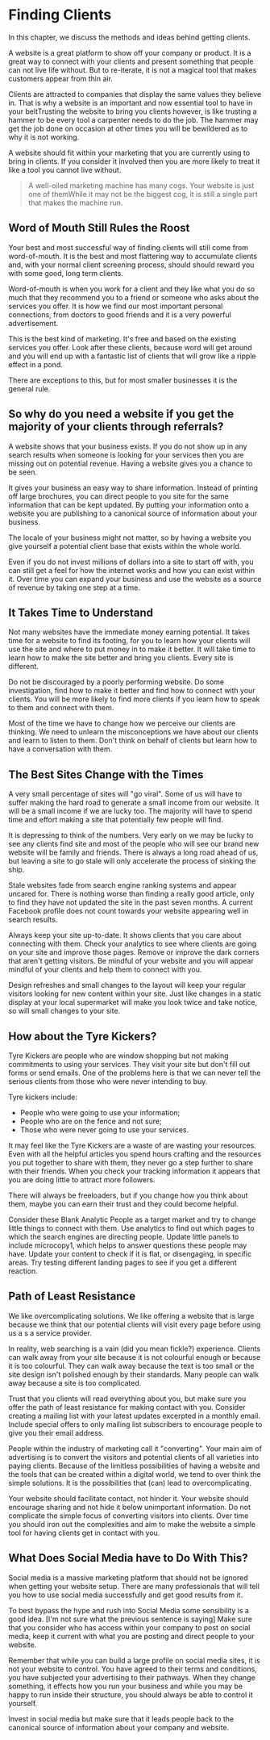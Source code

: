 # Finding Clients

In this chapter, we discuss the methods and ideas behind getting clients.

A website is a great platform to show off your company or product. It is a great way to connect with your clients and present something that people can not live life without. But to re-iterate, it is not a magical tool that makes customers appear from thin air.

Clients are attracted to companies that display the same values they believe in. That is why a website is an important and now essential tool to have in your beltTrusting the website to bring you clients however, is like trusting a hammer to be every tool a carpenter needs to do the job. The hammer may get the job done on occasion at other times you will be bewildered as to why it is not working.

A website should fit within your marketing that you are currently using to bring in clients. If you consider it involved then you are more likely to treat it like a tool you cannot live without.

> A well-oiled marketing machine has many cogs. Your website is just one of themWhile it may not be the biggest cog, it is still a single part that makes the machine run.

## Word of Mouth Still Rules the Roost

Your best and most successful way of finding clients will still come from word-of-mouth. It is the best and most flattering way to accumulate clients and, with your normal client screening process, should should reward you with some good, long term clients.

Word-of-mouth is when you work for a client and they like what you do so much that they recommend you to a friend or someone who asks about the services you offer. It is how we find our most important personal connections, from doctors to good friends and it is a very powerful advertisement.

This is the best kind of marketing. It's free and based on the existing services you offer. Look after these clients, because word will get around and you will end up with a fantastic list of clients that will grow like a ripple effect in a pond.

There are exceptions to this, but for most smaller businesses it is the general rule.

## So why do you need a website if you get the majority of your clients through referrals?

A website shows that your business exists. If you do not show up in any search results when someone is looking for your services then you are missing out on potential revenue. Having a website gives you a chance to be seen.

It gives your business an easy way to share information. Instead of printing off large brochures, you can direct people to you site for the same information that can be kept updated. By putting your information onto a website you are publishing to a canonical source of information about your business.

The locale of your business might not matter, so by having a website you give yourself a potential client base that exists within the whole world.

Even if you do not invest millions of dollars into a site to start off with, you can still get a feel for how the internet works and how you can exist within it. Over time you can expand your business and use the website as a source of revenue by taking one step at a time.

## It Takes Time to Understand

Not many websites have the immediate money earning potential. It takes time for a website to find its footing, for you to learn how your clients will use the site and where to put money in to make it better. It will take time to learn how to make the site better and bring you clients. Every site is different.

Do not be discouraged by a poorly performing website. Do some investigation, find how to make it better and find how to connect with your clients. You will be more likely to find more clients if you learn how to speak to them and connect with them.

Most of the time we have to change how we perceive our clients are thinking. We need to unlearn the misconceptions we have about our clients and learn to listen to them. Don't think on behalf of clients but learn how to have a conversation with them.

## The Best Sites Change with the Times

A very small percentage of sites will "go viral". Some of us will have to suffer making the hard road to generate a small income from our website. It will be a small income if we are lucky too. The majority will have to spend time and effort making a site that potentially few people will find.

It is depressing to think of the numbers. Very early on we may be lucky to see any clients find site and most of the people who will see our brand new website will be family and friends. There is always a long road ahead of us, but leaving a site to go stale will only accelerate the process of sinking the ship.

Stale websites fade from search engine ranking systems and appear uncared for. There is nothing worse than finding a really good article, only to find they have not updated the site in the past seven months. A current Facebook profile does not count towards your website appearing well in search results.

Always keep your site up-to-date. It shows clients that you care about connecting with them. Check your analytics to see where clients are going on your site and improve those pages. Remove or improve the dark corners that aren't getting visitors. Be mindful of your website and you will appear mindful of your clients and help them to connect with you.

Design refreshes and small changes to the layout will keep your regular visitors looking for new content within your site. Just like changes in a static display at your local supermarket will make you look twice and take notice, so will small changes to your site.

## How about the Tyre Kickers?

Tyre Kickers are people who are window shopping but not making commitments to using your services. They visit your site but don't fill out forms or send emails. One of the problems here is that we can never tell the serious clients from those who were never intending to buy.

Tyre kickers include:

* People who were going to use your information;
* People who are on the fence and not sure;
* Those who were never going to use your services.

It may feel like the Tyre Kickers are a waste of are wasting your resources. Even with all the helpful articles you spend hours crafting and the resources you put together to share with them, they never go a step further to share with their friends. When you check your tracking information it appears that you are doing little to attract more followers.

There will always be freeloaders, but if you change how you think about them, maybe you can earn their trust and they could become helpful.

Consider these Blank Analytic People as a target market and try to change little things to connect with them. Use analytics to find out which pages to which the search engines are directing people. Update little panels to include microcopy1, which helps to answer questions these people may have. Update your content to check if it is flat, or disengaging, in specific areas. Try testing different landing pages to see if you get a different reaction.

## Path of Least Resistance

We like overcomplicating solutions. We like offering a website that is large because we think that our potential clients will visit every page before using us a s a service provider.

In reality, web searching is a vain (did you mean fickle?) experience. Clients can walk away from your site because it is not colourful enough or because it is too colourful. They can walk away because the text is too small or the site design isn't polished enough by their standards. Many people can walk away because a site is too complicated.

Trust that you clients will read everything about you, but make sure you offer the path of least resistance for making contact with you. Consider creating a mailing list with your latest updates excerpted in a monthly email. Include special offers to only mailing list subscribers to encourage people to give you their email address.

People within the industry of marketing call it "converting". Your main aim of advertising is to convert the visitors and potential clients of all varieties into paying clients. Because of the limitless possibilities of having a website and the tools that can be created within a digital world, we tend to over think the simple solutions. It is the possibilities that (can) lead to overcomplicating.

Your website should facilitate contact, not hinder it. Your website should encourage sharing and not hide it below unimportant information. Do not complicate the simple focus of converting visitors into clients. Over time you should iron out the complexities and aim to make the website a simple tool for having clients get in contact with you.

## What Does Social Media have to Do With This?

Social media is a massive marketing platform that should not be ignored when getting your website setup. There are many professionals that will tell you how to use social media successfully and get good results from it.

To best bypass the hype and rush into Social Media some sensibility is a good idea. [I'm not sure what the previous sentence is saying] Make sure that you consider who has access within your company to post on social media, keep it current with what you are posting and direct people to your website.

Remember that while you can build a large profile on social media sites, it is not your website to control. You have agreed to their terms and conditions, you have subjected your advertising to their pathways. When they change something, it effects how you run your business and while you may be happy to run inside their structure, you should always be able to control it yourself.

Invest in social media but make sure that it leads people back to the canonical source of information about your company and website.
